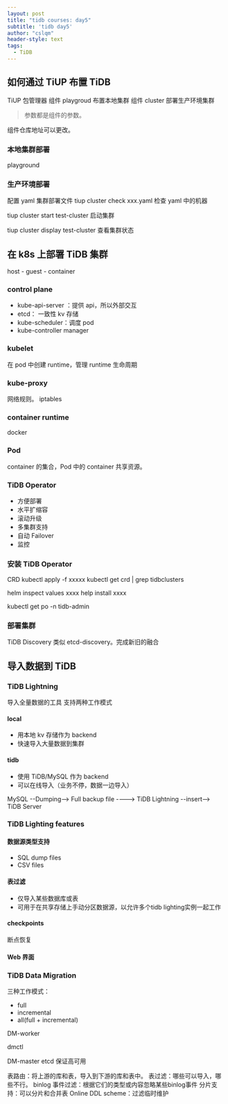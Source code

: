 ```yaml
---
layout: post
title: "tidb courses: day5"
subtitle: 'tidb day5'
author: "cslqm"
header-style: text
tags:
  - TiDB
---
```


## 如何通过 TiUP 布置 TiDB

TiUP 包管理器
组件 playgroud 布置本地集群
组件 cluster 部署生产环境集群

> 参数都是组件的参数。

组件仓库地址可以更改。

### 本地集群部署
playground

### 生产环境部署
配置 yaml 集群部署文件
tiup cluster check xxx.yaml 检查 yaml 中的机器

tiup cluster start test-cluster  启动集群

tiup cluster display test-cluster  查看集群状态

## 在 k8s 上部署 TiDB 集群

host -  guest - container

### control plane 

- kube-api-server ：提供 api，所以外部交互
- etcd： 一致性 kv 存储
- kube-scheduler：调度 pod
- kube-controller manager

### kubelet
在 pod 中创建 runtime，管理 runtime 生命周期

### kube-proxy
网络规则。  iptables 

### container runtime
docker

### Pod
container 的集合，Pod 中的 container 共享资源。


### TiDB Operator

- 方便部署
- 水平扩缩容
- 滚动升级
- 多集群支持
- 自动 Failover
- 监控

### 安装 TiDB Operator

CRD
kubectl apply -f xxxxx
kubectl get crd | grep tidbclusters

helm inspect values  xxxx
help install xxxx

kubectl get po -n tidb-admin


### 部署集群

TiDB Discovery 类似 etcd-discovery。完成新旧的融合


## 导入数据到 TiDB

### TiDB Lightning

导入全量数据的工具
支持两种工作模式

#### local
- 用本地 kv 存储作为 backend
- 快速导入大量数据到集群

#### tidb
- 使用 TiDB/MySQL 作为 backend
- 可以在线导入（业务不停，数据一边导入）


MySQL --Dumping--> Full backup file ----> TiDB Lightning --insert--> TiDB Server

### TiDB Lighting features

#### 数据源类型支持
- SQL dump files
- CSV files

#### 表过滤

- 仅导入某些数据库或表
- 可用于在共享存储上手动分区数据源，以允许多个tidb lighting实例一起工作

#### checkpoints

断点恢复

#### Web 界面

### TiDB Data Migration

三种工作模式：
- full
- incremental
- all(full + incremental)

DM-worker

dmctl

DM-master
etcd 保证高可用


表路由：将上游的库和表，导入到下游的库和表中。
表过滤：哪些可以导入，哪些不行。
binlog 事件过滤：根据它们的类型或内容忽略某些binlog事件
分片支持：可以分片和合并表
Online DDL scheme：过滤临时维护